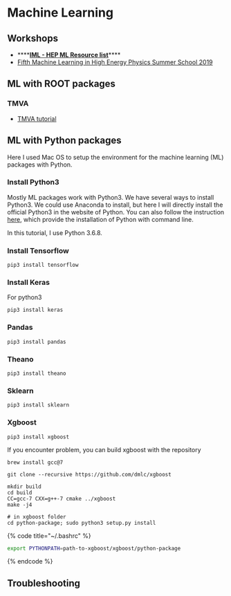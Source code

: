 # Machine Learning

## Workshops

* \*\*\*\*[**IML - HEP ML Resource list**](https://github.com/iml-wg/HEP-ML-Resources)\*\*\*\*
* [Fifth Machine Learning in High Energy Physics Summer School 2019](https://indico.cern.ch/event/768915/timetable/?view=standard)

## ML with ROOT packages

### TMVA

* [TMVA tutorial](https://github.com/lmoneta/tmva-tutorial)

## ML with Python packages

Here I used Mac OS to setup the environment for the machine learning \(ML\) packages with Python. 

### Install Python3

Mostly ML packages work with Python3. We have several ways to install Python3. We could use Anaconda to install, but here I will directly install the official Python3 in the website of Python. You can also follow the instruction [here](https://realpython.com/installing-python), which provide the installation of Python with command line. 

In this tutorial, I use Python 3.6.8.

### Install Tensorflow

```text
pip3 install tensorflow
```

### Install Keras

For python3

```text
pip3 install keras
```

### Pandas

```text
pip3 install pandas
```

### Theano

```text
pip3 install theano
```

### Sklearn

```text
pip3 install sklearn
```

### Xgboost

```text
pip3 install xgboost
```

If you encounter problem, you can build xgboost with the repository 

```text
brew install gcc@7
```

```text
git clone --recursive https://github.com/dmlc/xgboost
```

```text
mkdir build
cd build
CC=gcc-7 CXX=g++-7 cmake ../xgboost
make -j4
```

```text
# in xgboost folder
cd python-package; sudo python3 setup.py install
```

{% code title="~/.bashrc" %}
```bash
export PYTHONPATH=path-to-xgboost/xgboost/python-package
```
{% endcode %}

## Troubleshooting

#### 

